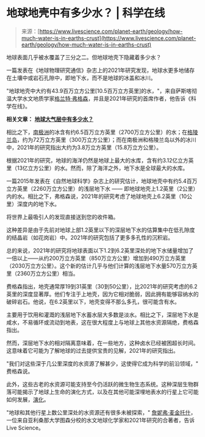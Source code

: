 <!--yml

category: 未分类

date: 2024-05-27 14:46:07

-->

# 地球地壳中有多少水？ | 科学在线

> 来源：[https://www.livescience.com/planet-earth/geology/how-much-water-is-in-earths-crust](https://www.livescience.com/planet-earth/geology/how-much-water-is-in-earths-crust)

地球表面几乎被水覆盖了三分之二。但地球地壳下隐藏着多少水？

一篇发表在《地球物理研究通信》杂志上的2021年研究发现，地球水更多地储存在土壤中或岩石孔隙中，即地下水，而不是地球的冰盖和冰川。

"地球地壳中大约有43.9百万立方公里[10.5百万立方英里]的水，"，来自萨斯喀彻温大学水文地质学家[格兰特·弗格森](https://sens.usask.ca/people/faculty/core-faculty/grant-ferguson.php)，并且是2021年研究的首席作者，他告诉《科学在线》。

**相关文章：** [**地球大气层中有多少水？**](https://www.livescience.com/how-much-water-earth-atmosphere)

相比之下，[南极洲](https://www.livescience.com/21677-antarctica-facts.html)的冰含有约6.5百万立方英里（2700万立方公里）的水；在[格陵兰岛](https://www.livescience.com/61602-greenland-facts.html)，约为72万立方英里（300万立方公里）；而在南极洲和格陵兰岛以外的冰川中，2021年的研究指出大约为3.8万立方英里（15.8万立方公里）。

根据2021年的研究，地球的海洋仍然是地球上最大的水库，含有约3.12亿立方英里（13亿立方公里）的水。然而，除了海洋之外，地下水是全球最大的水库。

一篇2015年发表在《自然地球科学》杂志上的研究估计，地球地壳中有约5.4百万立方英里（2260万立方公里）的浅层地下水 —— 即地球地壳上1.2英里（2公里）内的水。相比之下，弗格森说，2021年的研究考虑了地球地壳上6.2英里（10公里）深度内的地下水。

将世界上最吸引人的发现直接送到您的收件箱。

这种差异是由于先前对地球上部1.2英里以下的深层地下水的估算集中在低孔隙度的结晶岩（如花岗岩）中。2021年的研究包括了更多多孔性的沉积岩。

总的来说，2021年的研究将地球表面以下1.2到6.2英里深处的地下水储量增加了一倍以上——从约200万立方英里（850万立方公里）增加到490万立方英里（2030万立方公里）。这个新的估计几乎与他们计算的浅层地下水量570万立方英里（2360万立方公里）相当。

费格森指出，地壳通常厚19到31英里（30到50公里），比2021年的研究考虑的6.2英里的深度显著厚。他们专注于上地壳，因为它相对脆弱，因此拥有能够容纳水的破碎岩石。他说，在6.2英里以下，地壳变得不那么多孔，很可能含有水。

主要用于饮用和灌溉的浅层地下水蓄水层大多数是淡水。相比之下，深层地下水是咸水，不易循环或流动到地表，这在很大程度上与地球上其他水资源隔绝，费格森指出。

然而，深层地下水的相对隔离意味着，在一些地方，这种卤水已经被困超长时间。这意味着它可能为了解地球的过去提供宝贵的见解，2021年的研究指出。

"我们对这些深于几公里深度的水资源了解甚少，这使得它成为科学的前沿领域，" 费格森说。

此外，这些古老的水资源可能支持至今仍活跃的微生物生态系统。这种深层生物群落可能揭示了地球上生命的演化方式，以及在其他可能深埋地表水的行星上它可能如何发展，[演化](https://www.livescience.com/474-controversy-evolution-works.html)。

"地球和其他行星上数公里深处的水资源还有很多未被探索，" [詹妮弗·麦金托什](https://www.geo.arizona.edu/person/jennifer-mcintosh)，一位来自亚利桑那大学图森分校的水文地球化学家和2021年研究的合著者，告诉Live Science。
